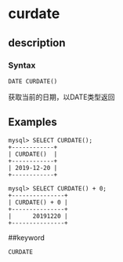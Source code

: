 <!-- 
Licensed to the Apache Software Foundation (ASF) under one
or more contributor license agreements.  See the NOTICE file
distributed with this work for additional information
regarding copyright ownership.  The ASF licenses this file
to you under the Apache License, Version 2.0 (the
"License"); you may not use this file except in compliance
with the License.  You may obtain a copy of the License at

  http://www.apache.org/licenses/LICENSE-2.0

Unless required by applicable law or agreed to in writing,
software distributed under the License is distributed on an
"AS IS" BASIS, WITHOUT WARRANTIES OR CONDITIONS OF ANY
KIND, either express or implied.  See the License for the
specific language governing permissions and limitations
under the License.
-->

# curdate
## description
### Syntax

`DATE CURDATE()`

获取当前的日期，以DATE类型返回

## Examples

```
mysql> SELECT CURDATE();
+------------+
| CURDATE()  |
+------------+
| 2019-12-20 |
+------------+

mysql> SELECT CURDATE() + 0;
+---------------+
| CURDATE() + 0 |
+---------------+
|      20191220 |
+---------------+
```

##keyword

    CURDATE
